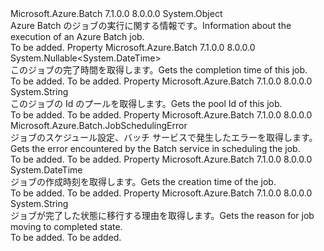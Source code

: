 <Type Name="JobExecutionInformation" FullName="Microsoft.Azure.Batch.JobExecutionInformation">
  <TypeSignature Language="C#" Value="public class JobExecutionInformation" />
  <TypeSignature Language="ILAsm" Value=".class public auto ansi beforefieldinit JobExecutionInformation extends System.Object" />
  <TypeSignature Language="DocId" Value="T:Microsoft.Azure.Batch.JobExecutionInformation" />
  <TypeSignature Language="VB.NET" Value="Public Class JobExecutionInformation" />
  <TypeSignature Language="F#" Value="type JobExecutionInformation = class&#xA;    interface IPropertyMetadata&#xA;    interface IModifiable&#xA;    interface IReadOnly" />
  <AssemblyInfo>
    <AssemblyName>Microsoft.Azure.Batch</AssemblyName>
    <AssemblyVersion>7.1.0.0</AssemblyVersion>
    <AssemblyVersion>8.0.0.0</AssemblyVersion>
  </AssemblyInfo>
  <Base>
    <BaseTypeName>System.Object</BaseTypeName>
  </Base>
  <Interfaces />
  <Docs>
    <summary>
            <span data-ttu-id="c1a45-101">Azure Batch のジョブの実行に関する情報です。</span><span class="sxs-lookup"><span data-stu-id="c1a45-101">Information about the execution of an Azure Batch job.</span></span>
            </summary>
    <remarks>To be added.</remarks>
  </Docs>
  <Members>
    <Member MemberName="EndTime">
      <MemberSignature Language="C#" Value="public Nullable&lt;DateTime&gt; EndTime { get; }" />
      <MemberSignature Language="ILAsm" Value=".property instance valuetype System.Nullable`1&lt;valuetype System.DateTime&gt; EndTime" />
      <MemberSignature Language="DocId" Value="P:Microsoft.Azure.Batch.JobExecutionInformation.EndTime" />
      <MemberSignature Language="VB.NET" Value="Public ReadOnly Property EndTime As Nullable(Of DateTime)" />
      <MemberSignature Language="F#" Value="member this.EndTime : Nullable&lt;DateTime&gt;" Usage="Microsoft.Azure.Batch.JobExecutionInformation.EndTime" />
      <MemberType>Property</MemberType>
      <AssemblyInfo>
        <AssemblyName>Microsoft.Azure.Batch</AssemblyName>
        <AssemblyVersion>7.1.0.0</AssemblyVersion>
        <AssemblyVersion>8.0.0.0</AssemblyVersion>
      </AssemblyInfo>
      <ReturnValue>
        <ReturnType>System.Nullable&lt;System.DateTime&gt;</ReturnType>
      </ReturnValue>
      <Docs>
        <summary>
            <span data-ttu-id="c1a45-102">このジョブの完了時間を取得します。</span><span class="sxs-lookup"><span data-stu-id="c1a45-102">Gets the completion time of this job.</span></span>
            </summary>
        <value>To be added.</value>
        <remarks>To be added.</remarks>
      </Docs>
    </Member>
    <Member MemberName="PoolId">
      <MemberSignature Language="C#" Value="public string PoolId { get; }" />
      <MemberSignature Language="ILAsm" Value=".property instance string PoolId" />
      <MemberSignature Language="DocId" Value="P:Microsoft.Azure.Batch.JobExecutionInformation.PoolId" />
      <MemberSignature Language="VB.NET" Value="Public ReadOnly Property PoolId As String" />
      <MemberSignature Language="F#" Value="member this.PoolId : string" Usage="Microsoft.Azure.Batch.JobExecutionInformation.PoolId" />
      <MemberType>Property</MemberType>
      <AssemblyInfo>
        <AssemblyName>Microsoft.Azure.Batch</AssemblyName>
        <AssemblyVersion>7.1.0.0</AssemblyVersion>
        <AssemblyVersion>8.0.0.0</AssemblyVersion>
      </AssemblyInfo>
      <ReturnValue>
        <ReturnType>System.String</ReturnType>
      </ReturnValue>
      <Docs>
        <summary>
            <span data-ttu-id="c1a45-103">このジョブの Id のプールを取得します。</span><span class="sxs-lookup"><span data-stu-id="c1a45-103">Gets the pool Id of this job.</span></span>
            </summary>
        <value>To be added.</value>
        <remarks>To be added.</remarks>
      </Docs>
    </Member>
    <Member MemberName="SchedulingError">
      <MemberSignature Language="C#" Value="public Microsoft.Azure.Batch.JobSchedulingError SchedulingError { get; }" />
      <MemberSignature Language="ILAsm" Value=".property instance class Microsoft.Azure.Batch.JobSchedulingError SchedulingError" />
      <MemberSignature Language="DocId" Value="P:Microsoft.Azure.Batch.JobExecutionInformation.SchedulingError" />
      <MemberSignature Language="VB.NET" Value="Public ReadOnly Property SchedulingError As JobSchedulingError" />
      <MemberSignature Language="F#" Value="member this.SchedulingError : Microsoft.Azure.Batch.JobSchedulingError" Usage="Microsoft.Azure.Batch.JobExecutionInformation.SchedulingError" />
      <MemberType>Property</MemberType>
      <AssemblyInfo>
        <AssemblyName>Microsoft.Azure.Batch</AssemblyName>
        <AssemblyVersion>7.1.0.0</AssemblyVersion>
        <AssemblyVersion>8.0.0.0</AssemblyVersion>
      </AssemblyInfo>
      <ReturnValue>
        <ReturnType>Microsoft.Azure.Batch.JobSchedulingError</ReturnType>
      </ReturnValue>
      <Docs>
        <summary>
            <span data-ttu-id="c1a45-104">ジョブのスケジュール設定、バッチ サービスで発生したエラーを取得します。</span><span class="sxs-lookup"><span data-stu-id="c1a45-104">Gets the error encountered by the Batch service in scheduling the job.</span></span>
            </summary>
        <value>To be added.</value>
        <remarks>To be added.</remarks>
      </Docs>
    </Member>
    <Member MemberName="StartTime">
      <MemberSignature Language="C#" Value="public DateTime StartTime { get; }" />
      <MemberSignature Language="ILAsm" Value=".property instance valuetype System.DateTime StartTime" />
      <MemberSignature Language="DocId" Value="P:Microsoft.Azure.Batch.JobExecutionInformation.StartTime" />
      <MemberSignature Language="VB.NET" Value="Public ReadOnly Property StartTime As DateTime" />
      <MemberSignature Language="F#" Value="member this.StartTime : DateTime" Usage="Microsoft.Azure.Batch.JobExecutionInformation.StartTime" />
      <MemberType>Property</MemberType>
      <AssemblyInfo>
        <AssemblyName>Microsoft.Azure.Batch</AssemblyName>
        <AssemblyVersion>7.1.0.0</AssemblyVersion>
        <AssemblyVersion>8.0.0.0</AssemblyVersion>
      </AssemblyInfo>
      <ReturnValue>
        <ReturnType>System.DateTime</ReturnType>
      </ReturnValue>
      <Docs>
        <summary>
            <span data-ttu-id="c1a45-105">ジョブの作成時刻を取得します。</span><span class="sxs-lookup"><span data-stu-id="c1a45-105">Gets the creation time of the job.</span></span>
            </summary>
        <value>To be added.</value>
        <remarks>To be added.</remarks>
      </Docs>
    </Member>
    <Member MemberName="TerminateReason">
      <MemberSignature Language="C#" Value="public string TerminateReason { get; }" />
      <MemberSignature Language="ILAsm" Value=".property instance string TerminateReason" />
      <MemberSignature Language="DocId" Value="P:Microsoft.Azure.Batch.JobExecutionInformation.TerminateReason" />
      <MemberSignature Language="VB.NET" Value="Public ReadOnly Property TerminateReason As String" />
      <MemberSignature Language="F#" Value="member this.TerminateReason : string" Usage="Microsoft.Azure.Batch.JobExecutionInformation.TerminateReason" />
      <MemberType>Property</MemberType>
      <AssemblyInfo>
        <AssemblyName>Microsoft.Azure.Batch</AssemblyName>
        <AssemblyVersion>7.1.0.0</AssemblyVersion>
        <AssemblyVersion>8.0.0.0</AssemblyVersion>
      </AssemblyInfo>
      <ReturnValue>
        <ReturnType>System.String</ReturnType>
      </ReturnValue>
      <Docs>
        <summary>
            <span data-ttu-id="c1a45-106">ジョブが完了した状態に移行する理由を取得します。</span><span class="sxs-lookup"><span data-stu-id="c1a45-106">Gets the reason for job moving to completed state.</span></span>
            </summary>
        <value>To be added.</value>
        <remarks>To be added.</remarks>
      </Docs>
    </Member>
  </Members>
</Type>